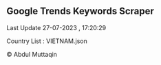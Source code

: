 

## Google Trends Keywords Scraper 
 
Last Update 27-07-2023 , 17:20:29

Country List :
VIETNAM.json



© Abdul Muttaqin 
